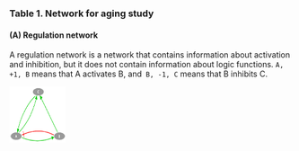 ### Table 1. Network for aging study 
#### (**A**) Regulation network
A regulation network is a network that contains information about activation and inhibition, but it does not contain information about logic functions. `A, +1, B` means that A activates B, and` B, -1, C` means that B inhibits C.

<img src="../../assets/img/maboss-toymodel.png" width="100" height="100" />
